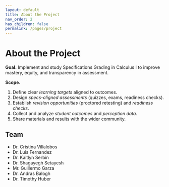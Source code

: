 ```yaml
---
layout: default
title: About the Project
nav_order: 2
has_children: false
permalink: /pages/project
---
```


# About the Project

**Goal.** Implement and study Specifications Grading in Calculus I to improve mastery, equity, and transparency in assessment.

**Scope.**
1. Define clear *learning targets* aligned to outcomes.
2. Design *specs-aligned assessments* (quizzes, exams, readiness checks).
3. Establish *revision opportunities* (proctored retesting) and *readiness checks*.
4. Collect and analyze *student outcomes* and *perception data*.
5. Share materials and results with the wider community.

## Team
- Dr. Cristina Villalobos
- Dr. Luis Fernandez
- Dr. Kaitlyn Serbin
- Dr. Shagayegh Setayesh
- Mr. Guillermo Garza
- Dr. Andras Balogh
- Dr. Timothy Huber
